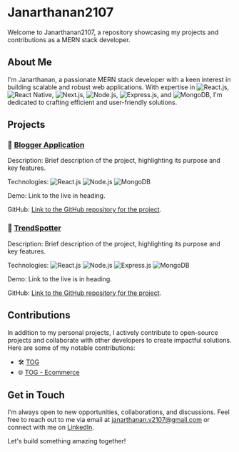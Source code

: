 # Janarthanan2107

Welcome to Janarthanan2107, a repository showcasing my projects and contributions as a MERN stack developer.

## About Me

I'm Janarthanan, a passionate MERN stack developer with a keen interest in building scalable and robust web applications. With expertise in ![React.js](https://img.shields.io/badge/React.js-61DAFB?style=flat-square&logo=React&logoColor=white), ![React Native](https://img.shields.io/badge/React_Native-61DAFB?style=flat-square&logo=React&logoColor=white), ![Next.js](https://img.shields.io/badge/Next.js-000000?style=flat-square&logo=Next.js&logoColor=white), ![Node.js](https://img.shields.io/badge/Node.js-339933?style=flat-square&logo=Node.js&logoColor=white), ![Express.js](https://img.shields.io/badge/Express.js-000000?style=flat-square&logo=Express&logoColor=white), and ![MongoDB](https://img.shields.io/badge/MongoDB-47A248?style=flat-square&logo=MongoDB&logoColor=white), I'm dedicated to crafting efficient and user-friendly solutions.

## Projects

### 🚀 [Blogger Application](https://blogg-sharing.netlify.app/)

Description: Brief description of the project, highlighting its purpose and key features.

Technologies: ![React.js](https://img.shields.io/badge/React.js-61DAFB?style=flat-square&logo=React&logoColor=white) ![Node.js](https://img.shields.io/badge/Node.js-339933?style=flat-square&logo=Node.js&logoColor=white) ![MongoDB](https://img.shields.io/badge/MongoDB-47A248?style=flat-square&logo=MongoDB&logoColor=white)

Demo: Link to the live in heading.

GitHub: [Link to the GitHub repository for the project](https://github.com/Janarthanan2107/Blogger-Full-Stack-Client.git).

### 🌟 [TrendSpotter](https://trendspotter-mens-fashion.netlify.app/)

Description: Brief description of the project, highlighting its purpose and key features.

Technologies: ![React.js](https://img.shields.io/badge/React.js-61DAFB?style=flat-square&logo=React&logoColor=white) ![Node.js](https://img.shields.io/badge/Node.js-339933?style=flat-square&logo=Node.js&logoColor=white) ![Express.js](https://img.shields.io/badge/Express.js-000000?style=flat-square&logo=Express&logoColor=white) ![MongoDB](https://img.shields.io/badge/MongoDB-47A248?style=flat-square&logo=MongoDB&logoColor=white)

Demo: Link to the live is in heading.

GitHub: [Link to the GitHub repository for the project](https://github.com/Janarthanan2107/Trend-Spotter-React.git).

## Contributions

In addition to my personal projects, I actively contribute to open-source projects and collaborate with other developers to create impactful solutions. Here are some of my notable contributions:

- 🛠️ [TOG](Contribution_1_Link)
- 🌐 [TOG - Ecommerce](Contribution_2_Link)

## Get in Touch

I'm always open to new opportunities, collaborations, and discussions. Feel free to reach out to me via email at [janarthanan.v2107@gmail.com](mailto:janarthanan.v2107@gmail.com) or connect with me on [LinkedIn](www.linkedin.com/in/janarthanan-v-fullstackdeveloper).

Let's build something amazing together!
